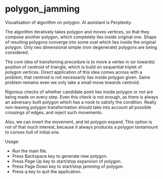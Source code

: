 # polygon_jamming
Visualisation of algorithm on polygon. AI assistant is Perplexity.

The algorithm iteratively takes polygon and moves vertices, so that they compose another polygon, which completely lies inside original one. 
Shape of resulting polygons converge into some oval which lies inside the original polygon.
Only two dimensional simple (non degenerate) polygons are being considered.

The core idea of transfoming procedure is to move a vertex in (or towards) position of centroid of triangle,
which is build on sequential triplet of polygon vertices.
Direct application of this idea comes across with a problem, that centroid is not necessarily lies inside polygon given.
Same problem remains even we only take a small move towards centroid.

Rigorous checks of whether candidate point lies inside polygon or not are being made on every step.
Even this check is not enough, as there is always an adversary built polygon which has a nook to satisfy the condition.
Really non-leaving polygon transformation should take into account all possible crossings of edges, and reject such movements.

Also, we can invert the movement, and let polygon expand. 
This option is not of that much interest, because it always produces a polygon tantamount to convex hull of initial one.


Usage:
- Run the main file. 
- Press Backspace key to generate new polygon. 
- Press Page Up key to start/stop expansion of polygon.
- Press Page Down key to start/stop jamming of polygon.
- Press q key to quit the application.
